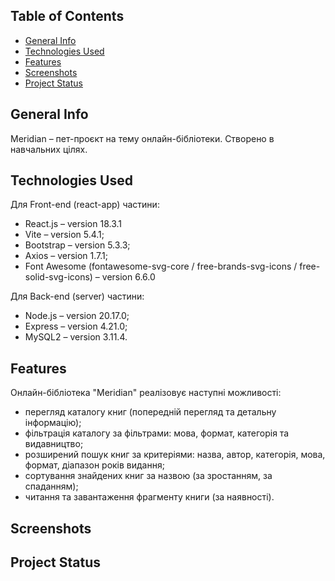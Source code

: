 ## Table of Contents
* [General Info](#general-information)
* [Technologies Used](#technologies-used)
* [Features](#features)
* [Screenshots](#screenshots)
* [Project Status](#project-status)

## General Info
Meridian – пет-проєкт на тему онлайн-бібліотеки. Створено в навчальних цілях.

## Technologies Used
Для Front-end (react-app) частини:
- React.js – version 18.3.1
- Vite – version 5.4.1;
- Bootstrap – version 5.3.3;
- Axios – version  1.7.1;
- Font Awesome (fontawesome-svg-core / free-brands-svg-icons / free-solid-svg-icons) – version 6.6.0

Для Back-end (server) частини:
- Node.js – version 20.17.0;
- Express – version 4.21.0;
- MySQL2 – version 3.11.4.

## Features
Онлайн-бібліотека "Meridian" реалізовує наступні можливості:
- перегляд каталогу книг (попередній перегляд та детальну інформацію);
- фільтрація каталогу за фільтрами: мова, формат, категорія та видавництво;
- розширений пошук книг за критеріями: назва, автор, категорія, мова, формат, діапазон років видання;
- сортування знайдених книг за назвою (за зростанням, за спаданням);
- читання та завантаження фрагменту книги (за наявності).
  
## Screenshots
## Project Status
